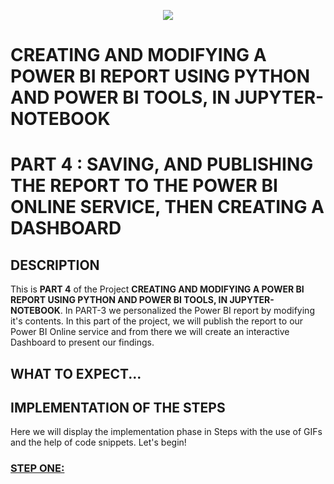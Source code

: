 <p align="center">
  <img src="https://github.com/deepakm925/Power-BI/blob/main/When-Python-meets-Power-BI/resources/banner-3.png"/>

  # CREATING AND MODIFYING A POWER BI REPORT USING PYTHON AND POWER BI TOOLS, IN JUPYTER-NOTEBOOK
  # PART 4 :  SAVING, AND PUBLISHING THE REPORT TO THE POWER BI ONLINE SERVICE, THEN CREATING A DASHBOARD


## DESCRIPTION
This is **PART 4** of the Project **CREATING AND MODIFYING A POWER BI REPORT USING PYTHON AND POWER BI TOOLS, IN JUPYTER-NOTEBOOK**. In PART-3 we personalized the Power BI report by modifying it's contents. 
In this part of the project, we will publish the report to our Power BI Online service and from there we will create an interactive Dashboard to present our findings. 

## WHAT TO EXPECT...


## IMPLEMENTATION OF THE STEPS 
Here we will display the implementation phase in Steps with the use of GIFs and the help of code snippets. Let's begin!

### <ins> STEP ONE: </ins>

